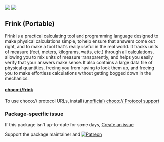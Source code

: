 [![](https://img.shields.io/chocolatey/v/frink?color=green&label=frink)](https://chocolatey.org/packages/frink) [![](https://img.shields.io/chocolatey/dt/frink)](https://chocolatey.org/packages/frink)

## Frink (Portable)

Frink is a practical calculating tool and programming language designed to make physical calculations simple, to help ensure that answers come out right, and to make a tool that's really useful in the real world. It tracks units of measure (feet, meters, kilograms, watts, etc.) through all calculations, allowing you to mix units of measure transparently, and helps you easily verify that your answers make sense. It also contains a large data file of physical quantities, freeing you from having to look them up, and freeing you to make effortless calculations without getting bogged down in the mechanics.

#### [choco://frink](choco://frink)
To use choco:// protocol URLs, install [(unofficial) choco:// Protocol support ](https://chocolatey.org/packages/choco-protocol-support)

### Package-specific issue
If this package isn't up-to-date for some days, [Create an issue](https://github.com/tunisiano187/Chocolatey-packages/issues/new/choose)

Support the package maintainer and [![Patreon](https://cdn.jsdelivr.net/gh/tunisiano187/Chocolatey-packages@d15c4e19c709e7148588d4523ffc6dd3cd3c7e5e/icons/patreon.png)](https://www.patreon.com/tunisiano)
